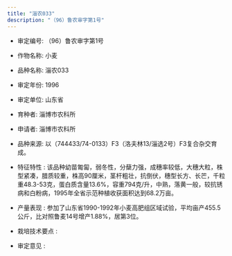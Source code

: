```yaml
---
title: "淄农033"
description: "（96）鲁农审字第1号"
---
```

* 审定编号:  （96）鲁农审字第1号

*  作物名称:  小麦

*  品种名称:  淄农033

*  审定年份:  1996

*  审定单位:  山东省

* 育种者:  淄博市农科所

*  申请者:  淄博市农科所

*  品种来源:  以（744433/74-0133）F3（洛夫林13/淄选2号）F3复合杂交育成。

*  特征特性 : 
该品种幼苗匍匐，弱冬性，分蘖力强，成穗率较低，大穗大粒，株型紧凑，腊质较重，株高90厘米，茎杆粗壮，抗倒伏，穗型长方、长芒，千粒重48.3-53克，蛋白质含量13.6%，容重794克/升，中熟，落黄一般，较抗锈病和白粉病，1995年全省示范种植收获面积达到68.2万亩。
 
*  产量表现 : 
参加了山东省1990-1992年小麦高肥组区域试验，平均亩产455.5公斤，比对照鲁麦14号增产1.88%，居第3位。

*  栽培技术要点 : 


*  审定意见 : 

